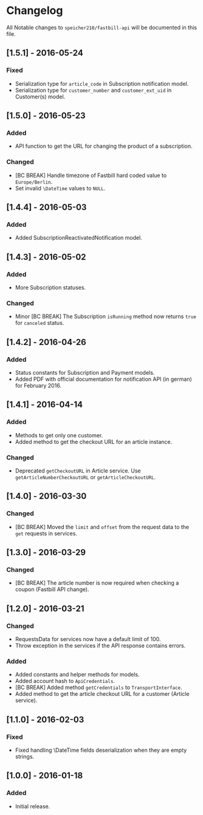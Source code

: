 # Changelog

All Notable changes to `speicher210/fastbill-api` will be documented in this file.

## [1.5.1] - 2016-05-24

### Fixed
- Serialization type for `article_code` in Subscription notification model.
- Serialization type for `customer_number` and `customer_ext_uid` in Customer(s) model.

## [1.5.0] - 2016-05-23

### Added
- API function to get the URL for changing the product of a subscription.

### Changed
- [BC BREAK] Handle timezone of Fastbill hard coded value to `Europe/Berlin`.
- Set invalid `\DateTime` values to `NULL`.

## [1.4.4] - 2016-05-03

### Added
- Added SubscriptionReactivatedNotification model.

## [1.4.3] - 2016-05-02

### Added 
- More Subscription statuses.

### Changed
- Minor [BC BREAK] The Subscription `isRunning` method now returns `true` for `canceled` status. 

## [1.4.2] - 2016-04-26

### Added
- Status constants for Subscription and Payment models.
- Added PDF with official documentation for notification API (in german) for February 2016.

## [1.4.1] - 2016-04-14

### Added
- Methods to get only one customer.
- Added method to get the checkout URL for an article instance.

### Changed
- Deprecated `getCheckoutURL` in Article service. Use `getArticleNumberCheckoutURL` or `getArticleCheckoutURL`.

## [1.4.0] - 2016-03-30

### Changed
- [BC BREAK] Moved the `limit` and `offset` from the request data to the `get` requests in services.

## [1.3.0] - 2016-03-29

### Changed
- [BC BREAK] The article number is now required when checking a coupon (Fastbill API change).

## [1.2.0] - 2016-03-21

### Changed
- RequestsData for services now have a default limit of 100.
- Throw exception in the services if the API response contains errors.

### Added
- Added constants and helper methods for models.
- Added account hash to `ApiCredentials`.
- [BC BREAK] Added method `getCredentials` to `TransportInterface`.
- Added method to get the article checkout URL for a customer (Article service).

## [1.1.0] - 2016-02-03

### Fixed
- Fixed handling \DateTime fields deserialization when they are empty strings.

## [1.0.0] - 2016-01-18

### Added
- Initial release.

